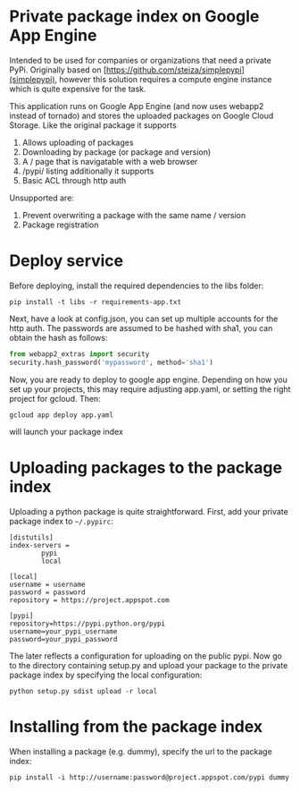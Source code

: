 # Private package index on Google App Engine
Intended to be used for companies or organizations that need a private PyPi. Originally based on [https://github.com/steiza/simplepypi](simplepypi), however this solution requires a compute engine instance which is quite expensive for the task.

This application runs on Google App Engine (and now uses webapp2 instead of tornado) and stores the uploaded packages on Google Cloud Storage. Like the original package it supports
1. Allows uploading of packages
2. Downloading by package (or package and version)
3. A / page that is navigatable with a web browser
4. /pypi/ listing
additionally it supports
5. Basic ACL through http auth

Unsupported are:
1. Prevent overwriting a package with the same name / version
2. Package registration

# Deploy service
Before deploying, install the required dependencies to the libs folder:
```
pip install -t libs -r requirements-app.txt
```
Next, have a look at config.json, you can set up multiple accounts for the http auth. The passwords are assumed to be hashed with sha1, you can obtain the hash as follows:
```python
from webapp2_extras import security
security.hash_password('mypassword', method='sha1')
```
Now, you are ready to deploy to google app engine. Depending on how you set up your projects, this may require adjusting app.yaml, or setting the right project for gcloud. Then:
```
gcloud app deploy app.yaml
```
will launch your package index

# Uploading packages to the package index
Uploading a python package is quite straightforward. First, add your private package index to `~/.pypirc`:
```
[distutils]
index-servers =
        pypi
        local

[local]
username = username
password = password
repository = https://project.appspot.com

[pypi]
repository=https://pypi.python.org/pypi
username=your_pypi_username
password=your_pypi_password

```
The later reflects a configuration for uploading on the public pypi. Now go to the directory containing setup.py and upload your package to the private package index by specifying the local configuration:
```
python setup.py sdist upload -r local
```

# Installing from the package index
When installing a package (e.g. dummy), specify the url to the package index:
```
pip install -i http://username:password@project.appspot.com/pypi dummy
```